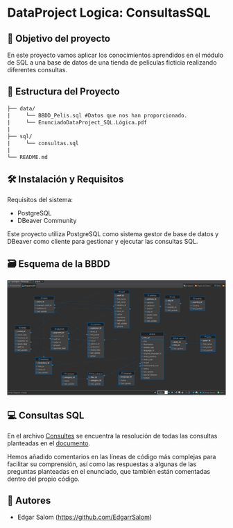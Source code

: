 # DataProject Logica: ConsultasSQL

## 🎯 Objetivo del proyecto

En este proyecto vamos aplicar los conocimientos aprendidos en el módulo de SQL a una base de datos de una tienda de películas ficticia realizando diferentes consultas.

## 📂 Estructura del Proyecto

```
├── data/
|     └── BBDD_Pelis.sql #Datos que nos han proporcionado.
|     └── EnunciadoDataProject_SQL.Lógica.pdf
|
├── sql/               
|     └── consultas.sql
|
└── README.md 
```
## 🛠️ Instalación y Requisitos

Requisitos del sistema:
- PostgreSQL
- DBeaver Community

Este proyecto utiliza PostgreSQL como sistema gestor de base de datos y DBeaver como cliente para gestionar y ejecutar las consultas SQL.



## 🗃️ Esquema de la BBDD

![alt text](<sql/Esquema BBDD Pelis.png>)

## 💻 Consultas SQL

En el archivo [Consultes](sql/Consultes.sql) se encuentra la resolución de todas las consultas planteadas en el [documento](data/EnunciadoDataProject_SQL.Lógica.pdf). 

Hemos añadido comentarios en las líneas de código más complejas para facilitar su comprensión, así como las respuestas a algunas de las preguntas planteadas en el enunciado, que también están comentadas dentro del propio código.


## 👥 Autores

- Edgar Salom (https://github.com/EdgarrSalom)